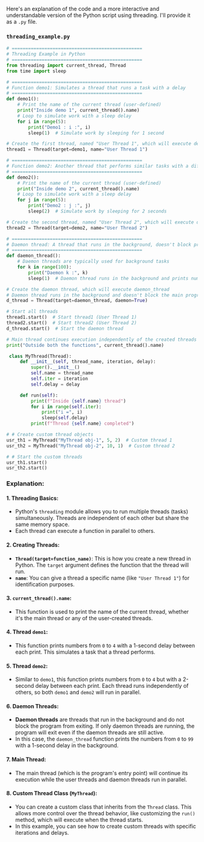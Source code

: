 Here's an explanation of the code and a more interactive and understandable version of the Python script using threading. I'll provide it as a `.py` file.

### `threading_example.py`

```python
# ================================================
# Threading Example in Python
# ================================================
from threading import current_thread, Thread
from time import sleep

# ================================================
# Function demo1: Simulates a thread that runs a task with a delay
# ================================================
def demo1():
    # Print the name of the current thread (user-defined)
    print("Inside demo 1", current_thread().name)
    # Loop to simulate work with a sleep delay
    for i in range(5):
        print("Demo1 : i :", i)
        sleep(1)  # Simulate work by sleeping for 1 second

# Create the first thread, named "User Thread 1", which will execute demo1
thread1 = Thread(target=demo1, name="User Thread 1")

# ================================================
# Function demo2: Another thread that performs similar tasks with a different delay
# ================================================
def demo2():
    # Print the name of the current thread (user-defined)
    print("Inside demo 2", current_thread().name)
    # Loop to simulate work with a sleep delay
    for j in range(5):
        print("Demo2 : j :", j)
        sleep(2)  # Simulate work by sleeping for 2 seconds

# Create the second thread, named "User Thread 2", which will execute demo2
thread2 = Thread(target=demo2, name="User Thread 2")

# ================================================
# Daemon thread: A thread that runs in the background, doesn't block program exit
# ================================================
def daemon_thread():
    # Daemon threads are typically used for background tasks
    for k in range(100):
        print("Daemon k :", k)
        sleep(1)  # Daemon thread runs in the background and prints numbers every second

# Create the daemon thread, which will execute daemon_thread
# Daemon thread runs in the background and doesn't block the main program from exiting
d_thread = Thread(target=daemon_thread, daemon=True)

# Start all threads
thread1.start()  # Start thread1 (User Thread 1)
thread2.start()  # Start thread2 (User Thread 2)
d_thread.start()  # Start the daemon thread

# Main thread continues execution independently of the created threads
print("Outside both the functions", current_thread().name)

 class MyThread(Thread):
     def __init__(self, thread_name, iteration, delay):
         super().__init__()
         self.name = thread_name
         self.iter = iteration
         self.delay = delay

     def run(self):
         print(f"Inside {self.name} thread")
         for i in range(self.iter):
             print("i =", i)
             sleep(self.delay)
         print(f"Thread {self.name} completed")

# # Create custom thread objects
usr_th1 = MyThread("MyThread obj-1", 5, 2)  # Custom thread 1
usr_th2 = MyThread("MyThread obj-2", 10, 1)  # Custom thread 2

# # Start the custom threads
usr_th1.start()
usr_th2.start()
```

### **Explanation:**

#### 1. **Threading Basics:**
   - Python's `threading` module allows you to run multiple threads (tasks) simultaneously. Threads are independent of each other but share the same memory space.
   - Each thread can execute a function in parallel to others.

#### 2. **Creating Threads:**
   - **`Thread(target=function_name)`**: This is how you create a new thread in Python. The `target` argument defines the function that the thread will run.
   - **`name`**: You can give a thread a specific name (like `"User Thread 1"`) for identification purposes.

#### 3. **`current_thread().name`:**
   - This function is used to print the name of the current thread, whether it's the main thread or any of the user-created threads.

#### 4. **Thread `demo1`:**
   - This function prints numbers from `0` to `4` with a 1-second delay between each print. This simulates a task that a thread performs.

#### 5. **Thread `demo2`:**
   - Similar to `demo1`, this function prints numbers from `0` to `4` but with a 2-second delay between each print. Each thread runs independently of others, so both `demo1` and `demo2` will run in parallel.

#### 6. **Daemon Threads:**
   - **Daemon threads** are threads that run in the background and do not block the program from exiting. If only daemon threads are running, the program will exit even if the daemon threads are still active.
   - In this case, the `daemon_thread` function prints the numbers from `0` to `99` with a 1-second delay in the background.

#### 7. **Main Thread:**
   - The main thread (which is the program's entry point) will continue its execution while the user threads and daemon threads run in parallel.

#### 8. **Custom Thread Class (`MyThread`):**
   - You can create a custom class that inherits from the `Thread` class. This allows more control over the thread behavior, like customizing the `run()` method, which will execute when the thread starts.
   - In this example, you can see how to create custom threads with specific iterations and delays.
